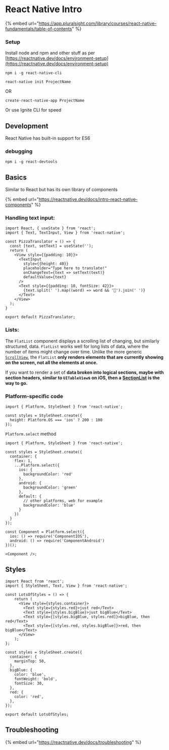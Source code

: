 # React Native Intro

{% embed url="https://app.pluralsight.com/library/courses/react-native-fundamentals/table-of-contents" %}

### Setup

Install node and npm and other stuff as per [https://reactnative.dev/docs/environment-setup](https://reactnative.dev/docs/environment-setup)

`npm i -g react-native-cli`

`react-native init ProjectName`

OR

`create-react-native-app ProjectName`

Or use Ignite CLI for speed

## Development

React Native has built-in support for ES6

### debugging

`npm i -g react-devtools`

## Basics

Similar to React but has its own library of components

{% embed url="https://reactnative.dev/docs/intro-react-native-components" %}

### Handling text input:

```text
import React, { useState } from 'react';
import { Text, TextInput, View } from 'react-native';

const PizzaTranslator = () => {
  const [text, setText] = useState('');
  return (
    <View style={{padding: 10}}>
      <TextInput
        style={{height: 40}}
        placeholder="Type here to translate!"
        onChangeText={text => setText(text)}
        defaultValue={text}
      />
      <Text style={{padding: 10, fontSize: 42}}>
        {text.split(' ').map((word) => word && '🍕').join(' ')}
      </Text>
    </View>
  );
}

export default PizzaTranslator;

```

### Lists:

The `FlatList` component displays a scrolling list of changing, but similarly structured, data. `FlatList` works well for long lists of data, where the number of items might change over time. Unlike the more generic [`ScrollView`](https://reactnative.dev/docs/using-a-scrollview), the `FlatList` **only renders elements that are currently showing on the screen, not all the elements at once.**  


If you want to render a set of **data broken into logical sections, maybe with section headers, similar to `UITableView`s on iOS, then a** [**SectionList**](https://reactnative.dev/docs/sectionlist) **is the way to go.**  


### Platform-specific code

```text
import { Platform, StyleSheet } from 'react-native';

const styles = StyleSheet.create({
  height: Platform.OS === 'ios' ? 200 : 100
});
```

`Platform.select` method

```text
import { Platform, StyleSheet } from 'react-native';

const styles = StyleSheet.create({
  container: {
    flex: 1,
    ...Platform.select({
      ios: {
        backgroundColor: 'red'
      },
      android: {
        backgroundColor: 'green'
      },
      default: {
        // other platforms, web for example
        backgroundColor: 'blue'
      }
    })
  }
});
```

```text
const Component = Platform.select({
  ios: () => require('ComponentIOS'),
  android: () => require('ComponentAndroid')
})();

<Component />;
```

## Styles

```text
import React from 'react';
import { StyleSheet, Text, View } from 'react-native';

const LotsOfStyles = () => {
    return (
      <View style={styles.container}>
        <Text style={styles.red}>just red</Text>
        <Text style={styles.bigBlue}>just bigBlue</Text>
        <Text style={[styles.bigBlue, styles.red]}>bigBlue, then red</Text>
        <Text style={[styles.red, styles.bigBlue]}>red, then bigBlue</Text>
      </View>
    );
};

const styles = StyleSheet.create({
  container: {
    marginTop: 50,
  },
  bigBlue: {
    color: 'blue',
    fontWeight: 'bold',
    fontSize: 30,
  },
  red: {
    color: 'red',
  },
});

export default LotsOfStyles;

```

## Troubleshooting

{% embed url="https://reactnative.dev/docs/troubleshooting" %}



